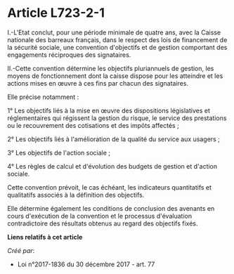 # Article L723-2-1

I.-L'Etat conclut, pour une période minimale de quatre ans, avec la Caisse nationale des barreaux français, dans le respect
des lois de financement de la sécurité sociale, une convention d'objectifs et de gestion comportant des engagements
réciproques des signataires.

II.-Cette convention détermine les objectifs pluriannuels de gestion, les moyens de fonctionnement dont la caisse dispose
pour les atteindre et les actions mises en œuvre à ces fins par chacun des signataires.

Elle précise notamment :

1° Les objectifs liés à la mise en œuvre des dispositions législatives et réglementaires qui régissent la gestion du risque,
le service des prestations ou le recouvrement des cotisations et des impôts affectés ;

2° Les objectifs liés à l'amélioration de la qualité du service aux usagers ;

3° Les objectifs de l'action sociale ;

4° Les règles de calcul et d'évolution des budgets de gestion et d'action sociale.

Cette convention prévoit, le cas échéant, les indicateurs quantitatifs et qualitatifs associés à la définition des objectifs.

Elle détermine également les conditions de conclusion des avenants en cours d'exécution de la convention et le processus
d'évaluation contradictoire des résultats obtenus au regard des objectifs fixés.

**Liens relatifs à cet article**

_Créé par_:

  - Loi n°2017-1836 du 30 décembre 2017 - art. 77
